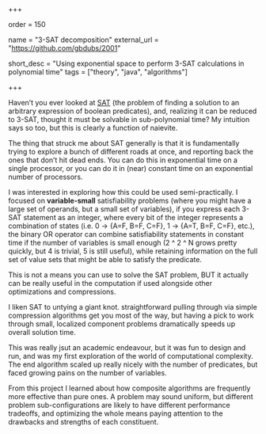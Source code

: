 +++

order = 150

name = "3-SAT decomposition"
external_url = "https://github.com/gbdubs/2001"

short_desc = "Using exponential space to perform 3-SAT calculations in polynomial time"
tags = ["theory", "java", "algorithms"]

+++

Haven’t you ever looked at [SAT](https://en.wikipedia.org/wiki/Satisfiability) (the problem of finding a solution to an arbitrary expression of boolean predicates), and, realizing it can be reduced to 3-SAT, thought it must be solvable in sub-polynomial time? My intuition says so too, but this is clearly a function of naievite. 

The thing that struck me about SAT generally is that it is fundamentally trying to explore a bunch of different roads at once, and reporting back the ones that don’t hit dead ends.  You can do this in exponential time on a single processor, or you can do it in (near) constant time on an exponential number of processors. 

I was interested in exploring how this could be used semi-practically. I focused on **variable-small** satisfiability problems (where you might have a large set of operands, but a small set of variables), if you express each 3-SAT statement as an integer, where every bit of the integer represents a combination of states (i.e. 0 -> {A=F, B=F, C=F}, 1 -> {A=T, B=F, C=F}, etc.),
the binary OR operator can combine satisfiability statements in constant time if the number of variables is small enough (2 ^ 2 ^ N grows pretty quickly, but 4 is trivial, 5 is still useful), while retaining information on the full set of value sets that might be able to satisfy the predicate.

This is not a means you can use to solve the SAT problem, BUT it actually can be really useful in the computation if used alongside other optimizations and compressions.

I liken SAT to untying a giant knot. straightforward pulling through via simple compression algorithms get you most of the way, but having a pick to work through small, localized component problems dramatically speeds up overall solution time.

This was really jsut an academic endeavour, but it was fun to design and run, and was my first exploration of the world of computational complexity. The end algorithm scaled up really nicely with the number of predicates, but faced growing pains on the number of variables.

From this project I learned about how composite algorithms are frequently more effective than pure ones.  A problem may sound uniform, but different problem sub-configurations are likely to have different performance tradeoffs, and optimizing the whole means paying attention to the drawbacks and strengths of each constituent.
